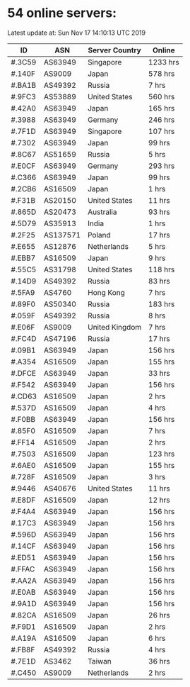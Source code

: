 # 54 online servers:

Latest update at: Sun Nov 17 14:10:13 UTC 2019

| ID | ASN | Server Country | Online |
| -- | --- | -------------- | ------ |
| #.3C59 | AS63949 | Singapore | 1233 hrs |
| #.140F | AS9009 | Japan | 578 hrs |
| #.BA1B | AS49392 | Russia | 7 hrs |
| #.9FC3 | AS53889 | United States | 560 hrs |
| #.42A0 | AS63949 | Japan | 165 hrs |
| #.3988 | AS63949 | Germany | 246 hrs |
| #.7F1D | AS63949 | Singapore | 107 hrs |
| #.7302 | AS63949 | Japan | 99 hrs |
| #.8C67 | AS51659 | Russia | 5 hrs |
| #.E0CF | AS63949 | Germany | 293 hrs |
| #.C366 | AS63949 | Japan | 99 hrs |
| #.2CB6 | AS16509 | Japan | 1 hrs |
| #.F31B | AS20150 | United States | 11 hrs |
| #.865D | AS20473 | Australia | 93 hrs |
| #.5D79 | AS35913 | India | 1 hrs |
| #.2F25 | AS137571 | Poland | 17 hrs |
| #.E655 | AS12876 | Netherlands | 5 hrs |
| #.EBB7 | AS16509 | Japan | 9 hrs |
| #.55C5 | AS31798 | United States | 118 hrs |
| #.14D9 | AS49392 | Russia | 83 hrs |
| #.5FA9 | AS4760 | Hong Kong | 7 hrs |
| #.89F0 | AS50340 | Russia | 183 hrs |
| #.059F | AS49392 | Russia | 8 hrs |
| #.E06F | AS9009 | United Kingdom | 7 hrs |
| #.FC4D | AS47196 | Russia | 17 hrs |
| #.09B1 | AS63949 | Japan | 156 hrs |
| #.A354 | AS16509 | Japan | 155 hrs |
| #.DFCE | AS63949 | Japan | 33 hrs |
| #.F542 | AS63949 | Japan | 156 hrs |
| #.CD63 | AS16509 | Japan | 2 hrs |
| #.537D | AS16509 | Japan | 4 hrs |
| #.F0BB | AS63949 | Japan | 156 hrs |
| #.85F0 | AS16509 | Japan | 7 hrs |
| #.FF14 | AS16509 | Japan | 2 hrs |
| #.7503 | AS16509 | Japan | 123 hrs |
| #.6AE0 | AS16509 | Japan | 155 hrs |
| #.728F | AS16509 | Japan | 3 hrs |
| #.9446 | AS40676 | United States | 11 hrs |
| #.E8DF | AS16509 | Japan | 12 hrs |
| #.F4A4 | AS63949 | Japan | 156 hrs |
| #.17C3 | AS63949 | Japan | 156 hrs |
| #.596D | AS63949 | Japan | 156 hrs |
| #.14CF | AS63949 | Japan | 156 hrs |
| #.ED51 | AS63949 | Japan | 156 hrs |
| #.FFAC | AS63949 | Japan | 156 hrs |
| #.AA2A | AS63949 | Japan | 156 hrs |
| #.E0AB | AS63949 | Japan | 156 hrs |
| #.9A1D | AS63949 | Japan | 156 hrs |
| #.82CA | AS16509 | Japan | 26 hrs |
| #.F9D1 | AS16509 | Japan | 2 hrs |
| #.A19A | AS16509 | Japan | 6 hrs |
| #.FB8F | AS49392 | Russia | 4 hrs |
| #.7E1D | AS3462 | Taiwan | 36 hrs |
| #.C450 | AS9009 | Netherlands | 2 hrs |

